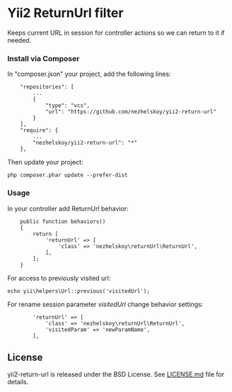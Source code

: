 # Yii2 ReturnUrl filter

Keeps current URL in session for controller actions so we can return to it if needed.

### Install via Composer

In "composer.json" your project, add the following lines:

~~~
    "repositories": [
        ...
        {
            "type": "vcs",
            "url": "https://github.com/nezhelskoy/yii2-return-url"
        }
    ],
    "require": {
        ...
        "nezhelskoy/yii2-return-url": "*"
    },
~~~

Then update your project:

~~~
php composer.phar update --prefer-dist
~~~

### Usage

In your controller add ReturnUrl behavior:

~~~
    public function behaviors()
    {
        return [
            'returnUrl' => [
                'class' => 'nezhelskoy\returnUrl\ReturnUrl',
            ],
        ];
    }
~~~

For access to previously visited url:

~~~
echo yii\helpers\Url::previous('visitedUrl');
~~~

For rename session parameter *visitedUrl* change behavior settings:

~~~
        'returnUrl' => [
            'class' => 'nezhelskoy\returnUrl\ReturnUrl',
            'visitedParam' => 'newParamName',
        ],
~~~
 
## License

yii2-return-url is released under the BSD License. See [LICENSE.md](https://github.com/nezhelskoy/yii2-return-url/blob/master/LICENSE.md) file for
details.

